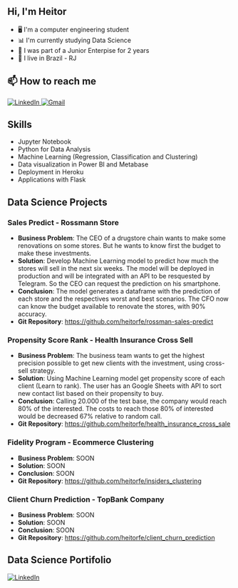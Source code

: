 ## Hi, I'm Heitor
* 🖥️ I'm a computer engineering student
* 📊 I'm currently studying Data Science
* 💼 I was part of a Junior Enterpise for 2 years 
* 📍 I live in Brazil - RJ

## 📫 How to reach me 

 <a href="https://www.linkedin.com/in/heitor-felix/">
         <img alt="LinkedIn" src="https://img.shields.io/badge/LinkedIn-0077B5?style=for-the-badge&logo=linkedin&logoColor=white">
      </a>
 <a href="mailto:heitorfelix@yahoo.com.br">
         <img alt="Gmail" src="https://img.shields.io/badge/Gmail-D14836?style=for-the-badge&logo=gmail&logoColor=white">
      </a>
      
## Skills
* Jupyter Notebook
* Python for Data Analysis
* Machine Learning (Regression, Classification and Clustering)
* Data visualization in Power BI and Metabase
* Deployment in Heroku
* Applications with Flask

## Data Science Projects

### Sales Predict - Rossmann Store
*  **Business Problem**: The CEO of a drugstore chain wants to make some renovations on some stores. But he wants to know first the budget to make these investments.
*  **Solution**: Develop Machine Learning model to predict how much the stores will sell in the next six weeks. The model will be deployed in production and will be integrated with an API to be resquested by Telegram. So the CEO can request the prediction on his smartphone.
*  **Conclusion**: The model generates a dataframe with the prediction of each store and the respectives worst and best scenarios. The CFO now can know the budget available to renovate the stores, with 90% accuracy.
*  **Git Repository**: https://github.com/heitorfe/rossman-sales-predict



### Propensity Score Rank - Health Insurance Cross Sell
*  **Business Problem**: The business team wants to get the highest precision possible to get new clients with the investment, using cross-sell strategy.
*  **Solution**: Using Machine Learning model get propensity score of each client (Learn to rank). The user has an Google Sheets with API to sort new contact list based on their propensity to buy.
*  **Conclusion**: Calling 20.000 of the test base, the company would reach 80% of the interested. The costs to reach those 80% of interested would be decreased 67% relative to random call.
*  **Git Repository**: https://github.com/heitorfe/health_insurance_cross_sale


### Fidelity Program - Ecommerce Clustering
*  **Business Problem**: SOON
*  **Solution**: SOON
*  **Conclusion**: SOON
*  **Git Repository**: https://github.com/heitorfe/insiders_clustering

### Client Churn Prediction - TopBank Company
*  **Business Problem**: SOON
*  **Solution**: SOON
*  **Conclusion**: SOON
*  **Git Repository**: https://github.com/heitorfe/client_churn_prediction

## Data Science Portifolio
 <a href="https://heitorfe.github.io/portifolio-projetos/">
         <img alt="LinkedIn" src="https://img.shields.io/badge/GitHub-100000?style=for-the-badge&logo=github&logoColor=white">
      </a>

<!---
heitorfe/heitorfe is a ✨ special ✨ repository because its `README.md` (this file) appears on your GitHub profile.
You can click the Preview link to take a look at your changes.
--->

